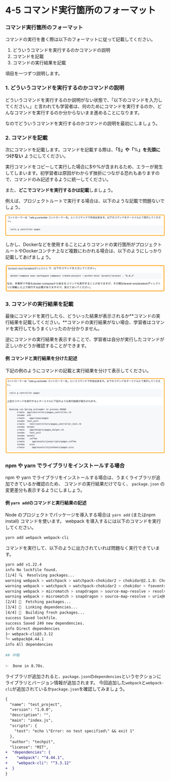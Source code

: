 # 4-5 コマンド実行箇所のフォーマット

### コマンド実行箇所のフォーマット

コマンドの実行を書く際は以下のフォーマットに従って記載してください。

1. どういうコマンドを実行するのかコマンドの説明
2. コマンドを記載
3. コマンドの実行結果を記載

項目を一つずつ説明します。



### 1. どういうコマンドを実行するのかコマンドの説明

どういうコマンドを実行するのか説明がない状態で、「以下のコマンドを入力してください。」と言われても学習者は、何のためにコマンドを実行するのか、どんなコマンドを実行するのか分からないまま進めることになります。

なのでどういうコマンドを実行するのかコマンドの説明を最初にしましょう。



### 2. コマンドを記載

次にコマンドを記載します。コマンドを記載する際は、**「**$**」や「**%**」を先頭につけない** ようにしてください。

実行コマンドをコピーして実行した場合に\$や%が含まれるため、エラーが発生してしまいます。初学習者は原因がわからず挫折につながる恐れもありますので、コマンドのみ記述するように統一してください。

また、**どこでコマンドを実行するかは記載**しましょう。

例えば、プロジェクトルートで実行する場合は、以下のような記載で問題ないでしょう。

![](../.gitbook/assets/4-5-command.png)

しかし、Dockerなどを使用することによりコマンドの実行箇所がプロジェクトルートやDockerコンテナ上など複数にわかれる場合は、以下のようにしっかり記載してあげましょう。

![](../.gitbook/assets/4-5-command2.png)


### 3. コマンドの実行結果を記載

最後にコマンドを実行したら、どういった結果が表示されるか**コマンドの実行結果を記載してください。**コマンドの実行結果がない場合、学習者はコマンドを実行してもうまくいったのか分かりません。

逆にコマンドの実行結果を表示することで、学習者は自分が実行したコマンドが正しいかどうか確認することができます。

#### 例 コマンドと実行結果を分けた記述

下記の例のようにコマンドの記載と実行結果を分けて表示してください。

![](../.gitbook/assets/4-5_command_result.png)


### npm や yarn でライブラリをインストールする場合

npm や yarn でライブラリをインストールする場合は、うまくライブラリが追加できているか確認のため、
コマンドの実行結果だけでなく、 `package.json` の変更差分も表示するようにしましょう。

#### 例 `yarn add`のコマンドと実行結果の記述

Node のプロジェクトでパッケージを導入する場合は `yarn add` (またはnpm install) コマンドを使います。 webpack を導入するには以下のコマンドを実行してください。

```bash
yarn add webpack webpack-cli
```

コマンドを実行して、以下のように出力されていれば問題なく実行できています。

```bash
yarn add v1.22.4
info No lockfile found.
[1/4] 🔍  Resolving packages...
warning webpack > watchpack > watchpack-chokidar2 > chokidar@2.1.8: Chokidar 2 will break on node v14+. Upgrade to chokidar 3 with 15x less dependencies.
warning webpack > watchpack > watchpack-chokidar2 > chokidar > fsevents@1.2.13: fsevents 1 will break on node v14+ and could be using insecure binaries. Upgrade to fsevents 2.
warning webpack > micromatch > snapdragon > source-map-resolve > resolve-url@0.2.1: https://github.com/lydell/resolve-url#deprecated
warning webpack > micromatch > snapdragon > source-map-resolve > urix@0.1.0: Please see https://github.com/lydell/urix#deprecated
[2/4] 🚚  Fetching packages...
[3/4] 🔗  Linking dependencies...
[4/4] 🔨  Building fresh packages...
success Saved lockfile.
success Saved 249 new dependencies.
info Direct dependencies
├─ webpack-cli@3.3.12
└─ webpack@4.44.1
info All dependencies

## 中略

✨  Done in 8.70s.
```

ライブラリが追加されると、`package.json`の`dependencies`というセクションにライブラリとバージョン情報が追加されます。
今回追加した`webpack`と`webpack-cli`が追加されているか`package.json`を確認してみましょう。

```diff
{
  "name": "test_project",
  "version": "1.0.0",
  "description": "",
  "main": "index.js",
  "scripts": {
    "test": "echo \"Error: no test specified\" && exit 1"
  },
  "author": "techpit",
  "license": "MIT",
+  "dependencies": {
+    "webpack": "^4.44.1",
+    "webpack-cli": "^3.3.12"
+  }
}
```

